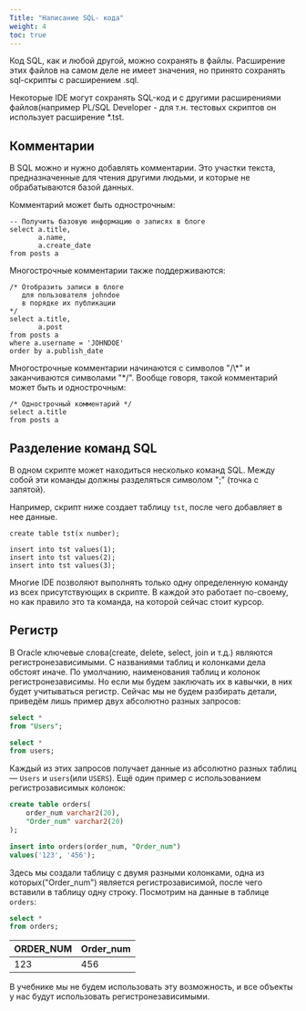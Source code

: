 ```yaml
---
Title: "Написание SQL- кода"
weight: 4
toc: true
---
```


Код SQL, как и любой другой, можно сохранять в файлы. Расширение этих
файлов на самом деле не имеет значения, но принято сохранять sql-скрипты
с расширением .sql.

Некоторые IDE могут сохранять SQL-код и с другими расширениями
файлов(например PL/SQL Developer - для т.н. тестовых скриптов он
использует расширение \*.tst.

## Комментарии

В SQL можно и нужно добавлять комментарии. Это участки текста,
предназначенные для чтения другими людьми, и которые не обрабатываются
базой данных.

Комментарий может быть однострочным:

    -- Получить базовую информацию о записях в блоге
    select a.title,
           a.name,
           a.create_date
    from posts a

Многострочные комментарии также поддерживаются:

    /* Отобразить записи в блоге
       для пользователя johndoe
       в порядке их публикации
    */
    select a.title,
           a.post
    from posts a
    where a.username = 'JOHNDOE'
    order by a.publish_date

Многострочные комментарии начинаются с символов "/\\\*" и заканчиваются
символами "\*/". Вообще говоря, такой комментарий может быть и
однострочным:

    /* Однострочный комментарий */
    select a.title
    from posts a

## Разделение команд SQL

В одном скрипте может находиться несколько команд SQL. Между собой эти
команды должны разделяться символом ";" (точка с запятой).

Например, скрипт ниже создает таблицу `tst`, после чего добавляет в нее
данные.


    create table tst(x number);

    insert into tst values(1);
    insert into tst values(2);
    insert into tst values(3);

Многие IDE позволяют выполнять только одну определенную команду из всех
присутствующих в скрипте. В каждой это работает по-своему, но как
правило это та команда, на которой сейчас стоит курсор.


## Регистр
В Oracle ключевые слова(create, delete, select, join и т.д.)
являются регистронезависимыми. С названиями таблиц и колонками дела обстоят иначе.
По умолчанию, наименования таблиц и колонок регистронезависимы.
Но если мы  будем заключать их в кавычки, в них будет учитываться регистр.
Сейчас мы не будем разбирать детали, приведём лишь пример двух абсолютно разных запросов:

```sql
select *
from "Users";
```

```sql
select *
from users;
```

Каждый из этих запросов получает данные из абсолютно разных таблиц — `Users` и `users`(или `USERS`).
Ещё один пример с использованием регистрозависимых колонок:

```sql
create table orders(
    order_num varchar2(20),
    "Order_num" varchar2(20)
);

insert into orders(order_num, "Order_num")
values('123', '456');
```
Здесь мы создали таблицу с двумя разными колонками, одна из которых("Order_num") является
регистрозависимой, после чего вставили в таблицу одну строку.
Посмотрим на данные в таблице `orders`:

```sql
select *
from orders;
```
|ORDER_NUM|Order_num|
|-|-|
|123|456|

В учебнике мы не будем использовать эту возможность, и все объекты у нас будут использовать регистронезависимыми. 
